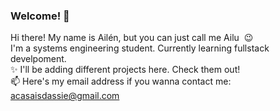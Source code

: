 ### Welcome! 👋
Hi there! My name is Ailén, but you can just call me Ailu&nbsp; :wink:<br>
I'm a systems engineering student. Currently learning fullstack develpoment.<br>
✨ I'll be adding different projects here. Check them out!<br>
📫 Here's my email address if you wanna contact me: &emsp;acasaisdassie@gmail.com
<!--
<a href="https://github.com/AilenCD/TP-tygw#readme"  >ReadME</a>
-->
